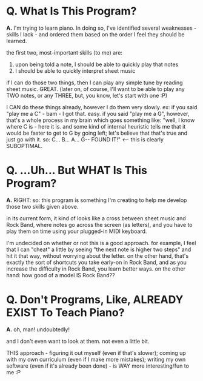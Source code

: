 # Q. What Is This Program?

**A.** I'm trying to learn piano. In doing so, I've identified several weaknesses - skills I lack - and ordered them based on the order I feel they should be learned.

the first two, most-important skills (to me) are:

1. upon being told a note, I should be able to quickly play that notes
2. I should be able to quickly interpret sheet music

if I can do those two things, then I can play any simple tune by reading sheet music. GREAT. (later on, of course, I'll want to be able to play any TWO notes, or any THREE, but, you know, let's start with one :P)

I CAN do these things already, however I do them very slowly. ex: if you said "play me a C" - bam - I got that. easy. if you said "play me a G", however, that's a whole process in my brain which goes something like: "well, I know where C is - here it is. and some kind of internal heuristic tells me that it would be faster to get to G by going left; let's believe that that's true and just go with it. so: C... B... A... G-- FOUND IT!" <-- this is clearly SUBOPTIMAL.

# Q. ...Uh... But WHAT Is This Program?

**A.** RIGHT: so: this program is something I'm creating to help me develop those two skills given above.

in its current form, it kind of looks like a cross between sheet music and Rock Band, where notes go across the screen (as letters), and you have to play them on time using your plugged-in MIDI keyboard.

I'm undecided on whether or not this is a good approach. for example, I feel that I can "cheat" a little by seeing "the next note is higher two steps" and hit it that way, without worrying about the letter. on the other hand, that's exactly the sort of shortcuts you take early-on in Rock Band, and as you increase the difficulty in Rock Band, you learn better ways. on the other hand: how good of a model IS Rock Band??

# Q. Don't Programs, Like, ALREADY EXIST To Teach Piano?

**A.** oh, man! undoubtedly!

and I don't even want to look at them. not even a little bit.

THIS approach - figuring it out myself (even if that's slower); coming up with my own curriculum (even if I make more mistakes); writing my own software (even if it's already been done) - is WAY more interesting/fun to me :P
